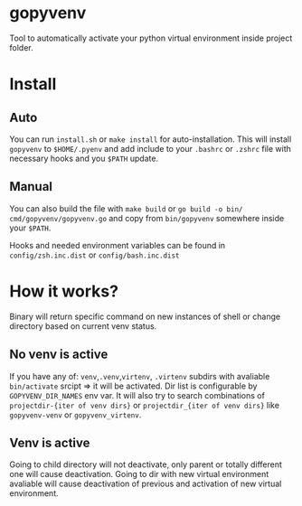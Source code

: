 # gopyvenv
Tool to automatically activate your python virtual environment inside project folder.

# Install
## Auto
You can run `install.sh` or `make install` for auto-installation. This will install `gopyvenv` to `$HOME/.pyenv` and add include to your `.bashrc` or `.zshrc` file with necessary hooks and you `$PATH` update. 

## Manual
You can also build the file with `make build` or `go build -o bin/ cmd/gopyvenv/gopyvenv.go` and copy from `bin/gopyvenv` somewhere inside your `$PATH`.

Hooks and needed environment variables can be found in `config/zsh.inc.dist` or `config/bash.inc.dist`

# How it works?
Binary will return specific command on new instances of shell or change directory
based on current venv status.

## No venv is active
If you have any of: `venv`,`.venv`,`virtenv`, `.virtenv` subdirs with avaliable `bin/activate` srcipt => it will be activated. Dir list is configurable by `GOPYVENV_DIR_NAMES` env var.
It will also try to search combinations of `projectdir-{iter of venv dirs}` or `projectdir_{iter of venv dirs}` like `gopyvenv-venv` or `gopyvenv_virtenv`. 

## Venv is active
Going to child directory will not deactivate, only parent or totally different one will 
cause deactivation. Going to dir with new virtual environment avaliable will cause 
deactivation of previous and activation of new virtual environment.

